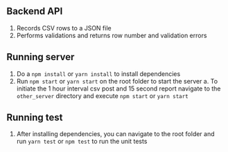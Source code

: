 ## Backend API

1. Records CSV rows to a JSON file
2. Performs validations and returns row number and validation errors

## Running server

1. Do a `npm install` or `yarn install` to install dependencies
2. Run `npm start` or `yarn start` on the root folder to start the server
   a. To initiate the 1 hour interval csv post and 15 second report navigate to the `other_server` directory and execute `npm start` or `yarn start`

## Running test

1. After installing dependencies, you can navigate to the root folder and run `yarn test` or `npm test` to run the unit tests
